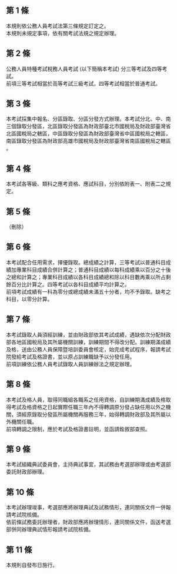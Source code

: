 第 1 條
-------
本規則依公務人員考試法第三條規定訂定之。  
本規則未規定事項，依有關考試法規之規定辦理。

第 2 條
-------
公務人員特種考試稅務人員考試 (以下簡稱本考試) 分三等考試及四等考  
試。  
前項三等考試相當於高等考試三級考試，四等考試相當於普通考試。

第 3 條
-------
本考試採集中報名、分區錄取、分區分發方式辦理。本考試分北、中、南  
三個錄取分發區，北區錄取分發區為財政部臺北市國稅局及財政部臺灣省  
北區國稅局之轄區，中區錄取分發區為財政部臺灣省中區國稅局之轄區，  
南區錄取分發區為財政部高雄市國稅局及財政部臺灣省南區國稅局之轄區  
。

第 4 條
-------
本考試各等級、類科之應考資格、應試科目，分別依附表一、附表二之規  
定。

第 5 條
-------
（刪除）

第 6 條
-------
本考試配合任用需求，擇優錄取。總成績之計算，三等考試以普通科目成  
績加專業科目成績合併計算之；普通科目成績以每科成績乘以百分之十後  
之總和計算之；專業科目成績以各科目成績總和除以科目數再乘以所占剩  
餘百分比計算之。四等考試以各科目成績平均計算之。  
前項考試成績有一科為零分或總成績未滿五十分者，均不予錄取。缺考之  
科目，以零分計算。

第 7 條
-------
本考試錄取人員須經訓練，並由財政部依其考試成績，遇缺依次分配財政  
部各地區國稅局及其所屬機關訓練，訓練期間不得改分配。訓練期滿成績  
及格，送由公務人員保障暨培訓委員會核定，始完成考試程序，報請考試  
院發給考試及格證書，並以原占訓練職缺予以分發任用。  
前項訓練依公務人員考試錄取人員訓練辦法之規定辦理。

第 8 條
-------
本考試及格人員，取得同職組各職系之任用資格，自訓練期滿成績及格取  
得考試及格資格之日起實際任職三年內不得轉調原分發占缺任用以外之機  
關，須經原錄取分發區所屬機關再服務三年，始得轉調財政部及其所屬以  
外機關任職。  
前項轉調之限制，應於考試及格證書註明，並函請銓敘部查照。

第 9 條
-------
本考試組織典試委員會，主持典試事宜，其試務由考選部辦理或由考選部  
委託財政部辦理。

第 10 條
--------
本考試辦理竣事，考選部應將辦理典試及試務情形，連同關係文件一併報  
請考試院核備。  
依前條試務委託辦理者，財政部應將辦理情形，連同關係文件，函送考選  
部併同辦理典試情形報請考試院核備。

第 11 條
--------
本規則自發布日施行。

